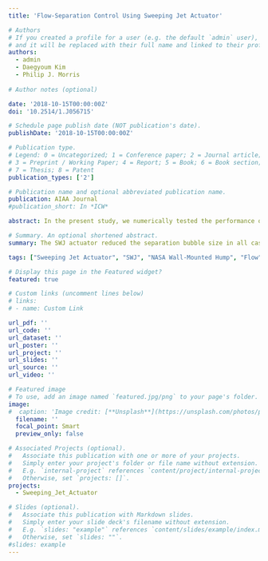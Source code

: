 ```yaml
---
title: 'Flow-Separation Control Using Sweeping Jet Actuator'

# Authors
# If you created a profile for a user (e.g. the default `admin` user), write the username (folder name) here
# and it will be replaced with their full name and linked to their profile.
authors:
  - admin
  - Daegyoum Kim
  - Philip J. Morris
  
# Author notes (optional)

date: '2018-10-15T00:00:00Z'
doi: '10.2514/1.J056715'

# Schedule page publish date (NOT publication's date).
publishDate: '2018-10-15T00:00:00Z'

# Publication type.
# Legend: 0 = Uncategorized; 1 = Conference paper; 2 = Journal article;
# 3 = Preprint / Working Paper; 4 = Report; 5 = Book; 6 = Book section;
# 7 = Thesis; 8 = Patent
publication_types: ['2']

# Publication name and optional abbreviated publication name.
publication: AIAA Journal
#publication_short: In *ICW*

abstract: In the present study, we numerically tested the performance of a Sweeping Jet (SWJ) actuator on flow-separation control using two-dimensional unsteady RANS (URANS) simulations over a NASA wall-mounted hump model. The SWJ actuator was integrated into the hump model at the upstream separation point (65% of the chord) and angled 30-deg to the freestream direction. We studied the interaction of the oscillating jet in this orientation with freestream and separation bubble. The SWJ actuator reduced the separation bubble size in all cases, and the reattachment point moved upstream by 41%.

# Summary. An optional shortened abstract.
summary: The SWJ actuator reduced the separation bubble size in all cases, and the reattachment point moved upstream by 41%.

tags: ["Sweeping Jet Actuator", "SWJ", "NASA Wall-Mounted Hump", "Flow", "Separation", "Control", "Separation Bubble", "URANS", "Turbulent"]

# Display this page in the Featured widget?
featured: true

# Custom links (uncomment lines below)
# links:
# - name: Custom Link

url_pdf: ''
url_code: ''
url_dataset: ''
url_poster: ''
url_project: ''
url_slides: ''
url_source: ''
url_video: ''

# Featured image
# To use, add an image named `featured.jpg/png` to your page's folder.
image:
#  caption: 'Image credit: [**Unsplash**](https://unsplash.com/photos/pLCdAaMFLTE)'
  filename: ''
  focal_point: Smart
  preview_only: false

# Associated Projects (optional).
#   Associate this publication with one or more of your projects.
#   Simply enter your project's folder or file name without extension.
#   E.g. `internal-project` references `content/project/internal-project/index.md`.
#   Otherwise, set `projects: []`.
projects:
  - Sweeping_Jet_Actuator

# Slides (optional).
#   Associate this publication with Markdown slides.
#   Simply enter your slide deck's filename without extension.
#   E.g. `slides: "example"` references `content/slides/example/index.md`.
#   Otherwise, set `slides: ""`.
#slides: example
---
```

